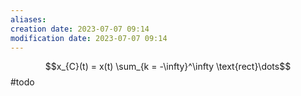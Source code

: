 ```yaml
---
aliases: 
creation date: 2023-07-07 09:14
modification date: 2023-07-07 09:14
---
```


$$x_{C}(t) = x(t) \sum_{k = -\infty}^\infty \text{rect}\dots$$
#todo 
